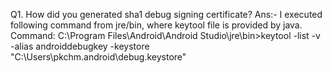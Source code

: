 Q1. How did you generated sha1 debug signing certificate?
Ans:- I executed following command from jre/bin, where keytool file is provided by java.
Command: C:\Program Files\Android\Android Studio\jre\bin>keytool -list -v -alias androiddebugkey -keystore "C:\Users\pkchm\.android\debug.keystore"

